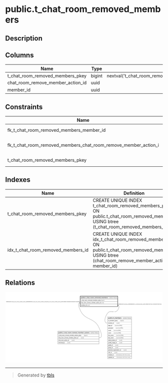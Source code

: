 # public.t_chat_room_removed_members

## Description

## Columns

| Name | Type | Default | Nullable | Children | Parents | Comment |
| ---- | ---- | ------- | -------- | -------- | ------- | ------- |
| t_chat_room_removed_members_pkey | bigint | nextval('t_chat_room_removed_members_t_chat_room_removed_members_pke_seq'::regclass) | false |  |  |  |
| chat_room_remove_member_action_id | uuid |  | false |  | [public.t_chat_room_remove_member_actions](public.t_chat_room_remove_member_actions.md) |  |
| member_id | uuid |  | true |  | [public.m_members](public.m_members.md) |  |

## Constraints

| Name | Type | Definition |
| ---- | ---- | ---------- |
| fk_t_chat_room_removed_members_member_id | FOREIGN KEY | FOREIGN KEY (member_id) REFERENCES m_members(member_id) ON UPDATE SET NULL ON DELETE SET NULL |
| fk_t_chat_room_removed_members_chat_room_remove_member_action_i | FOREIGN KEY | FOREIGN KEY (chat_room_remove_member_action_id) REFERENCES t_chat_room_remove_member_actions(chat_room_remove_member_action_id) ON UPDATE CASCADE ON DELETE CASCADE |
| t_chat_room_removed_members_pkey | PRIMARY KEY | PRIMARY KEY (t_chat_room_removed_members_pkey) |

## Indexes

| Name | Definition |
| ---- | ---------- |
| t_chat_room_removed_members_pkey | CREATE UNIQUE INDEX t_chat_room_removed_members_pkey ON public.t_chat_room_removed_members USING btree (t_chat_room_removed_members_pkey) |
| idx_t_chat_room_removed_members_id | CREATE UNIQUE INDEX idx_t_chat_room_removed_members_id ON public.t_chat_room_removed_members USING btree (chat_room_remove_member_action_id, member_id) |

## Relations

![er](public.t_chat_room_removed_members.svg)

---

> Generated by [tbls](https://github.com/k1LoW/tbls)
